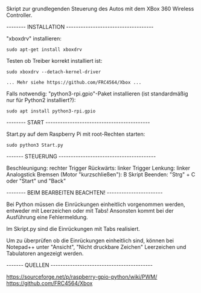 Skript zur grundlegenden Steuerung des Autos mit dem XBox 360 Wireless Controller.

-------- INSTALLATION ------------------------------------

"xboxdrv" installieren:

	sudo apt-get install xboxdrv

Testen ob Treiber korrekt installiert ist:

	sudo xboxdrv --detach-kernel-driver

	... Mehr siehe https://github.com/FRC4564/Xbox ...

Falls notwendig: "python3-rpi.gpio"-Paket installieren (ist standardmäßig nur für Python2 installiert?):

	sudo apt install python3-rpi.gpio
	

-------- START -------------------------------------------

Start.py auf dem Raspberry Pi mit root-Rechten starten:

	sudo python3 Start.py

------- STEUERUNG ----------------------------------------

Beschleunigung:				rechter Trigger
Rückwärts:				linker Trigger
Lenkung:				linker Analogstick
Bremsen (Motor "kurzschließen"): 	B
Skript Beenden:				"Strg" + C oder "Start" und "Back"



-------- BEIM BEARBEITEN BEACHTEN! -----------------------

Bei Python müssen die Einrückungen einheitlich vorgenommen werden, entweder mit Leerzeichen oder mit Tabs! Ansonsten kommt bei der Ausführung eine Fehlermeldung.

Im Skript.py sind die Einrückungen mit Tabs realisiert.

Um zu überprüfen ob die Einrückungen einheitlich sind, können bei Notepad++ unter "Ansicht", "Nicht druckbare Zeichen" Leerzeichen und Tabulatoren angezeigt werden.

------- QUELLEN ------------------------------------------

https://sourceforge.net/p/raspberry-gpio-python/wiki/PWM/
https://github.com/FRC4564/Xbox


